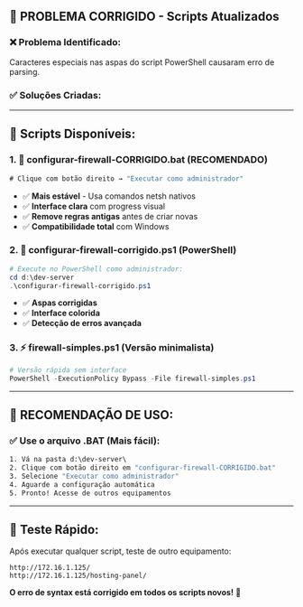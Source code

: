 ## 🔧 **PROBLEMA CORRIGIDO - Scripts Atualizados**

### **❌ Problema Identificado:**
Caracteres especiais nas aspas do script PowerShell causaram erro de parsing.

### **✅ Soluções Criadas:**

---

## **📁 Scripts Disponíveis:**

### **1. 🚀 configurar-firewall-CORRIGIDO.bat** (RECOMENDADO)
```cmd
# Clique com botão direito → "Executar como administrador"
```
- ✅ **Mais estável** - Usa comandos netsh nativos
- ✅ **Interface clara** com progress visual
- ✅ **Remove regras antigas** antes de criar novas
- ✅ **Compatibilidade total** com Windows

### **2. 🔧 configurar-firewall-corrigido.ps1** (PowerShell)
```powershell  
# Execute no PowerShell como administrador:
cd d:\dev-server
.\configurar-firewall-corrigido.ps1
```
- ✅ **Aspas corrigidas** 
- ✅ **Interface colorida**
- ✅ **Detecção de erros avançada**

### **3. ⚡ firewall-simples.ps1** (Versão minimalista)
```powershell
# Versão rápida sem interface
PowerShell -ExecutionPolicy Bypass -File firewall-simples.ps1
```

---

## **🎯 RECOMENDAÇÃO DE USO:**

### **✅ Use o arquivo .BAT (Mais fácil):**
```cmd
1. Vá na pasta d:\dev-server\
2. Clique com botão direito em "configurar-firewall-CORRIGIDO.bat"  
3. Selecione "Executar como administrador"
4. Aguarde a configuração automática
5. Pronto! Acesse de outros equipamentos
```

---

## **📱 Teste Rápido:**
Após executar qualquer script, teste de outro equipamento:
```
http://172.16.1.125/
http://172.16.1.125/hosting-panel/
```

**O erro de syntax está corrigido em todos os scripts novos!** 🎉
